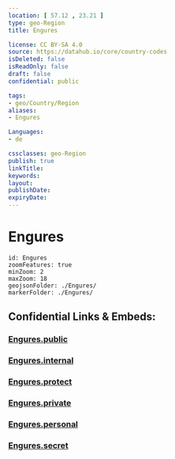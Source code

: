 ```yaml
---
location: [ 57.12 , 23.21 ] 
type: geo-Region
title: Engures

license: CC BY-SA 4.0
source: https://datahub.io/core/country-codes
isDeleted: false
isReadOnly: false
draft: false
confidential: public

tags:
- geo/Country/Region
aliases:
- Engures

Languages:
- de

cssclasses: geo-Region
publish: true
linkTitle: 
keywords: 
layout: 
publishDate: 
expiryDate: 
---
```


# Engures

```leaflet
id: Engures
zoomFeatures: true 
minZoom: 2 
maxZoom: 18
geojsonFolder: ./Engures/
markerFolder: ./Engures/
```


## Confidential Links & Embeds: 

### [Engures.public](/_public/\Earth\Continent\Europe\Europe~North\Latvia\CountiesEngures.public.md) 

### [Engures.internal](/_internal/\Earth\Continent\Europe\Europe~North\Latvia\CountiesEngures.internal.md) 

### [Engures.protect](/_protect/\Earth\Continent\Europe\Europe~North\Latvia\CountiesEngures.protect.md) 

### [Engures.private](/_private/\Earth\Continent\Europe\Europe~North\Latvia\CountiesEngures.private.md) 

### [Engures.personal](/_personal/\Earth\Continent\Europe\Europe~North\Latvia\CountiesEngures.personal.md) 

### [Engures.secret](/_secret/\Earth\Continent\Europe\Europe~North\Latvia\CountiesEngures.secret.md)

